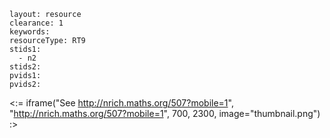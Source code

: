 ````
layout: resource
clearance: 1
keywords:
resourceType: RT9
stids1: 
  - n2
stids2:
pvids1:
pvids2:

````

<:= iframe("See http://nrich.maths.org/507?mobile=1", "http://nrich.maths.org/507?mobile=1", 700, 2300, image="thumbnail.png") :>




